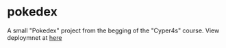 # pokedex

A small "Pokedex" project from the begging of the "Cyper4s" course.
View deploymnet at [here](https://yoav-ro.github.io/pokedex/pokedex.html)
